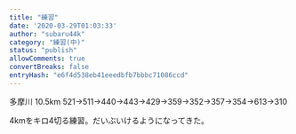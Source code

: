 ```yaml
---
title: "練習"
date: '2020-03-29T01:03:33'
author: "subaru44k"
category: "練習(中)"
status: "publish"
allowComments: true
convertBreaks: false
entryHash: "e6f4d538eb41eeedbfb7bbbc71086ccd"
---
```

多摩川
10.5km
521→511→440→443→429→359→352→357→354→613→310

4kmをキロ4切る練習。だいぶいけるようになってきた。
